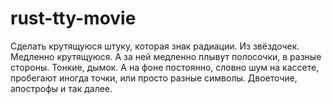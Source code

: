 # rust-tty-movie

Сделать крутящуюся штуку, которая знак радиации. Из звёздочек. Медленно крутящуюся. А за ней медленно плывут полосочки, в разные стороны. Тонкие, дымок. А на фоне постоянно, словно шум на кассете, пробегают иногда точки, или просто разные символы. Двоеточие, апострофы и так далее.
